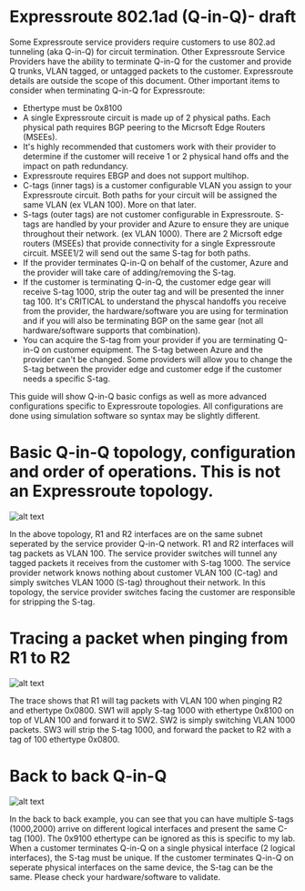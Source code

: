 # Expressroute 802.1ad (Q-in-Q)- draft
Some Expressroute service providers require customers to use 802.ad tunneling (aka Q-in-Q) for circuit termination. Other Expressroute Service Providers have the ability to terminate Q-in-Q for the customer and provide Q trunks, VLAN tagged, or untagged packets to the customer. Expressroute details are outside the scope of this document. Other important items to consider when terminating Q-in-Q for Expressroute:

- Ethertype must be 0x8100
- A single Expressroute circuit is made up of 2 physical paths. Each physical path requires BGP peering to the Micrsoft Edge Routers (MSEEs).
- It's highly recommended that customers work with their provider to determine if the customer will receive 1 or 2 physical hand offs and the impact on path redundancy.
- Expressroute requires EBGP and does not support multihop.
- C-tags (inner tags) is a customer configurable VLAN you assign to your Expressroute circuit. Both paths for your circuit will be assigned the same VLAN (ex VLAN 100). More on that later.
- S-tags (outer tags) are not customer configurable in Expressroute. S-tags are handled by your provider and Azure to ensure they are unique throughout their network. (ex VLAN 1000). There are 2 Micrsoft edge routers (MSEEs) that provide connectivity for a single Expressroute circuit. MSEE1/2 will send out the same S-tag for both paths.
- If the provider terminates Q-in-Q on behalf of the customer, Azure and the provider will take care of adding/removing the S-tag.
- If the customer is terminating Q-in-Q, the customer edge gear will receive S-tag 1000, strip the outer tag and will be presented the inner tag 100. It's CRITICAL to understand the physcal handoffs you receive from the provider, the hardware/software you are using for termination and if you will also be terminating BGP on the same gear (not all hardware/software supports that combination). 
- You can acquire the S-tag from your provider if you are terminating Q-in-Q on customer equipment. The S-tag between Azure and the provider can't be changed. Some providers will allow you to change the S-tag between the provider edge and customer edge if the customer needs a specific S-tag.


This guide will show Q-in-Q basic configs as well as more advanced configurations specific to Expressroute topologies. All configurations are done using simulation software so syntax may be slightly different. 

# Basic Q-in-Q topology, configuration and order of operations. This is not an Expressroute topology.
![alt text](https://github.com/jwrightazure/lab/blob/master/Expressroute-Q-in-Q/q-in-q-topo.PNG)

In the above topology, R1 and R2 interfaces are on the same subnet seperated by the service provider Q-in-Q network. R1 and R2 interfaces will tag packets as VLAN 100. The service provider switches will tunnel any tagged packets it receives from the customer with S-tag 1000. The service provider network knows nothing about customer VLAN 100 (C-tag) and simply switches VLAN 1000 (S-tag) throughout their network. In this topology, the service provider switches facing the customer are responsible for stripping the S-tag.

# Tracing a packet when pinging from R1 to R2
![alt text](https://github.com/jwrightazure/lab/blob/master/Expressroute-Q-in-Q/packet-capture-summary.PNG)

The trace shows that R1 will tag packets with VLAN 100 when pinging R2 and ethertype 0x0800. SW1 will apply S-tag 1000 with ethertype 0x8100 on top of VLAN 100 and forward it to SW2. SW2 is simply switching VLAN 1000 packets. SW3 will strip the S-tag 1000, and forward the packet to R2 with a tag of 100 ethertype 0x0800.

# Back to back Q-in-Q 
![alt text](https://github.com/jwrightazure/lab/blob/master/Expressroute-Q-in-Q/q-in-q-b2b.PNG)

In the back to back example, you can see that you can have multiple S-tags (1000,2000) arrive on different logical interfaces and present the same C-tag (100). The 0x9100 ethertype can be ignored as this is specific to my lab. When a customer terminates Q-in-Q on a single physical interface (2 logical interfaces), the S-tag must be unique. If the customer terminates Q-in-Q on seperate physical interfaces on the same device, the S-tag can be the same. Please check your hardware/software to validate.
